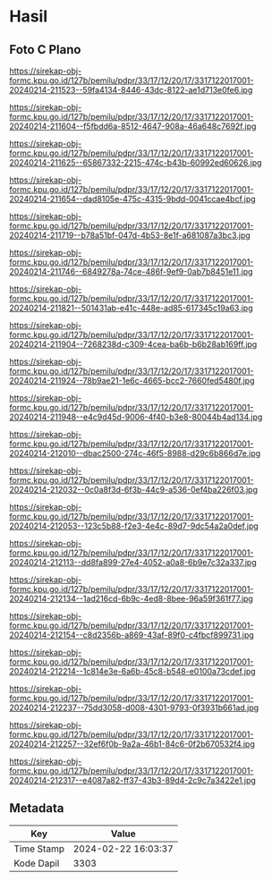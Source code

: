 # Hasil

## Foto C Plano

https://sirekap-obj-formc.kpu.go.id/127b/pemilu/pdpr/33/17/12/20/17/3317122017001-20240214-211523--59fa4134-8446-43dc-8122-ae1d713e0fe6.jpg

https://sirekap-obj-formc.kpu.go.id/127b/pemilu/pdpr/33/17/12/20/17/3317122017001-20240214-211604--f5fbdd6a-8512-4647-908a-46a648c7692f.jpg

https://sirekap-obj-formc.kpu.go.id/127b/pemilu/pdpr/33/17/12/20/17/3317122017001-20240214-211625--65867332-2215-474c-b43b-60992ed60626.jpg

https://sirekap-obj-formc.kpu.go.id/127b/pemilu/pdpr/33/17/12/20/17/3317122017001-20240214-211654--dad8105e-475c-4315-9bdd-0041ccae4bcf.jpg

https://sirekap-obj-formc.kpu.go.id/127b/pemilu/pdpr/33/17/12/20/17/3317122017001-20240214-211719--b78a51bf-047d-4b53-8e1f-a681087a3bc3.jpg

https://sirekap-obj-formc.kpu.go.id/127b/pemilu/pdpr/33/17/12/20/17/3317122017001-20240214-211746--6849278a-74ce-486f-9ef9-0ab7b8451e11.jpg

https://sirekap-obj-formc.kpu.go.id/127b/pemilu/pdpr/33/17/12/20/17/3317122017001-20240214-211821--501431ab-e41c-448e-ad85-617345c19a63.jpg

https://sirekap-obj-formc.kpu.go.id/127b/pemilu/pdpr/33/17/12/20/17/3317122017001-20240214-211904--7268238d-c309-4cea-ba6b-b6b28ab169ff.jpg

https://sirekap-obj-formc.kpu.go.id/127b/pemilu/pdpr/33/17/12/20/17/3317122017001-20240214-211924--78b9ae21-1e6c-4665-bcc2-7660fed5480f.jpg

https://sirekap-obj-formc.kpu.go.id/127b/pemilu/pdpr/33/17/12/20/17/3317122017001-20240214-211948--e4c9d45d-9006-4f40-b3e8-80044b4ad134.jpg

https://sirekap-obj-formc.kpu.go.id/127b/pemilu/pdpr/33/17/12/20/17/3317122017001-20240214-212010--dbac2500-274c-46f5-8988-d29c6b866d7e.jpg

https://sirekap-obj-formc.kpu.go.id/127b/pemilu/pdpr/33/17/12/20/17/3317122017001-20240214-212032--0c0a8f3d-6f3b-44c9-a536-0ef4ba226f03.jpg

https://sirekap-obj-formc.kpu.go.id/127b/pemilu/pdpr/33/17/12/20/17/3317122017001-20240214-212053--123c5b88-f2e3-4e4c-89d7-9dc54a2a0def.jpg

https://sirekap-obj-formc.kpu.go.id/127b/pemilu/pdpr/33/17/12/20/17/3317122017001-20240214-212113--dd8fa899-27e4-4052-a0a8-6b9e7c32a337.jpg

https://sirekap-obj-formc.kpu.go.id/127b/pemilu/pdpr/33/17/12/20/17/3317122017001-20240214-212134--1ad216cd-6b9c-4ed8-8bee-96a59f361f77.jpg

https://sirekap-obj-formc.kpu.go.id/127b/pemilu/pdpr/33/17/12/20/17/3317122017001-20240214-212154--c8d2356b-a869-43af-89f0-c4fbcf899731.jpg

https://sirekap-obj-formc.kpu.go.id/127b/pemilu/pdpr/33/17/12/20/17/3317122017001-20240214-212214--1c814e3e-6a6b-45c8-b548-e0100a73cdef.jpg

https://sirekap-obj-formc.kpu.go.id/127b/pemilu/pdpr/33/17/12/20/17/3317122017001-20240214-212237--75dd3058-d008-4301-9793-0f3931b661ad.jpg

https://sirekap-obj-formc.kpu.go.id/127b/pemilu/pdpr/33/17/12/20/17/3317122017001-20240214-212257--32ef6f0b-9a2a-46b1-84c6-0f2b670532f4.jpg

https://sirekap-obj-formc.kpu.go.id/127b/pemilu/pdpr/33/17/12/20/17/3317122017001-20240214-212317--e4087a82-ff37-43b3-89d4-2c9c7a3422e1.jpg


## Metadata

| Key        | Value               |
| ---------- | ------------------- |
| Time Stamp | 2024-02-22 16:03:37 |
| Kode Dapil | 3303                |



